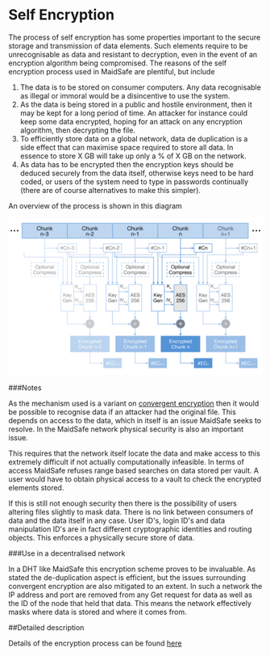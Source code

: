 # Self Encryption

The process of self encryption has some properties important to the secure storage and transmission of data elements. Such elements require to be unrecognisable as data and resistant to decryption, even in the event of an encryption algorithm being compromised. The reasons of the self encryption process used in MaidSafe are plentiful, but include

1. The data is to be stored on consumer computers. Any data recognisable as illegal or immoral would be a disincentive to use the system.
2. As the data is being stored in a public and hostile environment, then it may be kept for a long period of time. An attacker for instance could keep some data encrypted, hoping for an attack on any encryption algorithm, then decrypting the file.
3. To efficiently store data on a global network, data de duplication is a side effect that can maximise space required to store all data. In essence to store X GB will take up only a % of X GB on the network.
4. As data has to be encrypted then the encryption keys should be deduced securely from the data itself, otherwise keys need to be hard coded, or users of the system need to type in passwords continually (there are of course alternatives to make this simpler).

An overview of the process is shown in this diagram

![Figure 1-1](./img/self-encryption.png)


###Notes

As the mechanism used is a variant on [convergent encryption](http://en.wikipedia.org/wiki/Convergent_encryption) then it would be possible to recognise data if an attacker had the original file. This depends on access to the data, which in itself is an issue MaidSafe seeks to resolve. In the MaidSafe network physical security is also an important issue.

This requires that the network itself locate the data and make access to this extremely difficult if not actually computationally infeasible. In terms of access MaidSafe refuses range based searches on data stored per vault. A user would have to obtain physical access to a vault to check the encrypted elements stored.

If this is still not enough security then there is the possibility of users altering files slightly to mask data. There is no link between consumers of data and the data itself in any case. User ID's, login ID's and data manipulation ID's are in fact different cryptographic identities and routing objects. This enforces a physically secure store of data.

###Use in a decentralised network

In a DHT like MaidSafe this encryption scheme proves to be invaluable. As stated the de-duplication aspect is efficient, but the issues surrounding convergent encryption are also mitigated to an extent. In such a network the IP address and port are removed from any Get request for data as well as the ID of the node that held that data. This means the network effectively masks where data is stored and where it comes from.  

##Detailed description

Details of the encryption process can be found [here](https://github.com/maidsafe/MaidSafe-Encrypt/wiki/Documentation)


